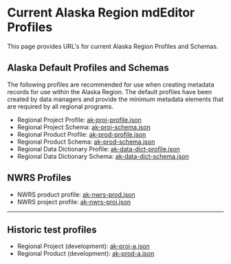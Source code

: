 # Current Alaska Region mdEditor Profiles

This page provides URL's for current Alaska Region Profiles and Schemas.

## Alaska Default Profiles and Schemas
The following profiles are recommended for use when creating metadata records for use within the Alaska Region. The default profiles have been created by data managers and provide the minimum metadata elements that are required by all regional programs.

  - Regional Project Profile: [ak-proj-profile.json](ak-proj-profile.json)
  - Regional Project Schema: [ak-proj-schema.json](ak-proj-schema.json)
  - Regional Product Profile: [ak-prod-profile.json](ak-prod-profile.json)
  - Regional Product Schema: [ak-prod-schema.json](ak-prod-schema.json)
  - Regional Data Dictionary Profile: [ak-data-dict-profile.json](ak-data-dict-profile.json)
  - Regional Data Dictionary Schema: [ak-data-dict-schema.json](ak-data-dict-schema.json)

## NWRS Profiles
  - NWRS product profile: [ak-nwrs-prod.json](ak-nwrs-prod.json)
  - NWRS project profile: [ak-nwrs-proj.json](ak-nwrs-proj.json)

---

## Historic test profiles
  - Regional Project (development): [ak-proj-a.json](ak-proj-a.json)
  - Regional Product (development): [ak-prod-a.json](ak-prod-a.json)
